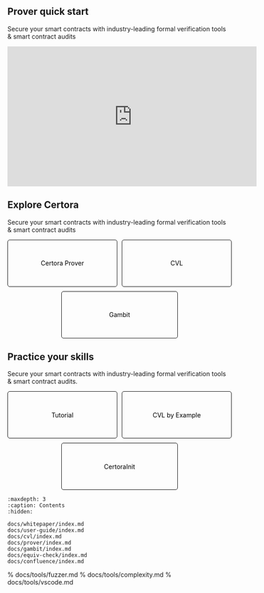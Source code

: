 ## Prover quick start
Secure your smart contracts with industry-leading formal verification tools & smart contract audits

<div class="display:flex;flex-direction:column;width:100%;align-items:center">
    <iframe width="560" height="315" src="https://www.youtube.com/embed/c4Joys3ZN1s?si=3OUWCdE-kWZPT_Ke" title="YouTube video player" frameborder="0" allowfullscreen></iframe>
</div>


## Explore Certora 
Secure your smart contracts with industry-leading formal verification tools & smart contract audits

<div style="display:flex;width:100%;justify-content:center;flex-wrap:wrap;gap:10px;color:black">
    <span style="display:flex;justify-content:center;align-items:center;flex-grow:1;flex-basis:200px;max-width:250px;height:100px;border:1px solid #0d0d0d;padding:2px 5px;border-radius:5px;text-align:center;cursor:pointer;text-align:center">Certora Prover</span>
    <span style="display:flex;justify-content:center;align-items:center;flex-grow:1;flex-basis:200px;max-width:250px;height:100px;border:1px solid #0d0d0d;padding:2px 5px;border-radius:5px;text-align:center;cursor:pointer;text-align:center">CVL</span>
    <span style="display:flex;justify-content:center;align-items:center;flex-grow:1;flex-basis:200px;max-width:250px;height:100px;border:1px solid #0d0d0d;padding:2px 5px;border-radius:5px;text-align:center;cursor:pointer;text-align:center">Gambit</span>
</div>



## Practice your skills
Secure your smart contracts with industry-leading formal verification tools & smart contract audits.

<div style="display:flex;width:100%;justify-content:center;flex-wrap:wrap;gap:10px;color:black">
    <span style="display:flex;justify-content:center;align-items:center;flex-grow:1;flex-basis:200px;max-width:250px;height:100px;border:1px solid #0d0d0d;padding:2px 5px;border-radius:5px;text-align:center;cursor:pointer;text-align:center">Tutorial</span>
    <span style="display:flex;justify-content:center;align-items:center;flex-grow:1;flex-basis:200px;max-width:250px;height:100px;border:1px solid #0d0d0d;padding:2px 5px;border-radius:5px;text-align:center;cursor:pointer;text-align:center">CVL by Example</span>
    <span style="display:flex;justify-content:center;align-items:center;flex-grow:1;flex-basis:200px;max-width:250px;height:100px;border:1px solid #0d0d0d;padding:2px 5px;border-radius:5px;text-align:center;cursor:pointer;text-align:center">CertoraInit</span>
</div>



```{toctree}
:maxdepth: 3
:caption: Contents
:hidden:

docs/whitepaper/index.md
docs/user-guide/index.md
docs/cvl/index.md
docs/prover/index.md
docs/gambit/index.md
docs/equiv-check/index.md
docs/confluence/index.md
```

% docs/tools/fuzzer.md
% docs/tools/complexity.md
% docs/tools/vscode.md
